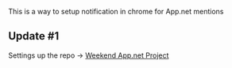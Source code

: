 This is a way to setup notification in chrome for App.net mentions

## Update #1

Settings up the repo -> [Weekend App.net Project](http://alexkessinger.net/blog/2012/08/10/weekend-app-dot-net-hack-project/)